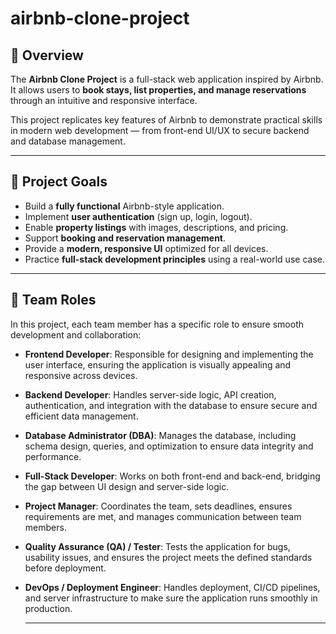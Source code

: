 # airbnb-clone-project
## 🧭 Overview
The **Airbnb Clone Project** is a full-stack web application inspired by Airbnb.  
It allows users to **book stays, list properties, and manage reservations** through an intuitive and responsive interface.

This project replicates key features of Airbnb to demonstrate practical skills in modern web development — from front-end UI/UX to secure backend and database management.

---

## 🎯 Project Goals
- Build a **fully functional** Airbnb-style application.
- Implement **user authentication** (sign up, login, logout).
- Enable **property listings** with images, descriptions, and pricing.
- Support **booking and reservation management**.
- Provide a **modern, responsive UI** optimized for all devices.
- Practice **full-stack development principles** using a real-world use case.

---
## 👥 Team Roles

In this project, each team member has a specific role to ensure smooth development and collaboration:

- **Frontend Developer**: Responsible for designing and implementing the user interface, ensuring the application is visually appealing and responsive across devices.

- **Backend Developer**: Handles server-side logic, API creation, authentication, and integration with the database to ensure secure and efficient data management.

- **Database Administrator (DBA)**: Manages the database, including schema design, queries, and optimization to ensure data integrity and performance.

- **Full-Stack Developer**: Works on both front-end and back-end, bridging the gap between UI design and server-side logic.

- **Project Manager**: Coordinates the team, sets deadlines, ensures requirements are met, and manages communication between team members.

- **Quality Assurance (QA) / Tester**: Tests the application for bugs, usability issues, and ensures the project meets the defined standards before deployment.

- **DevOps / Deployment Engineer**: Handles deployment, CI/CD pipelines, and server infrastructure to make sure the application runs smoothly in production.

  ---

  


